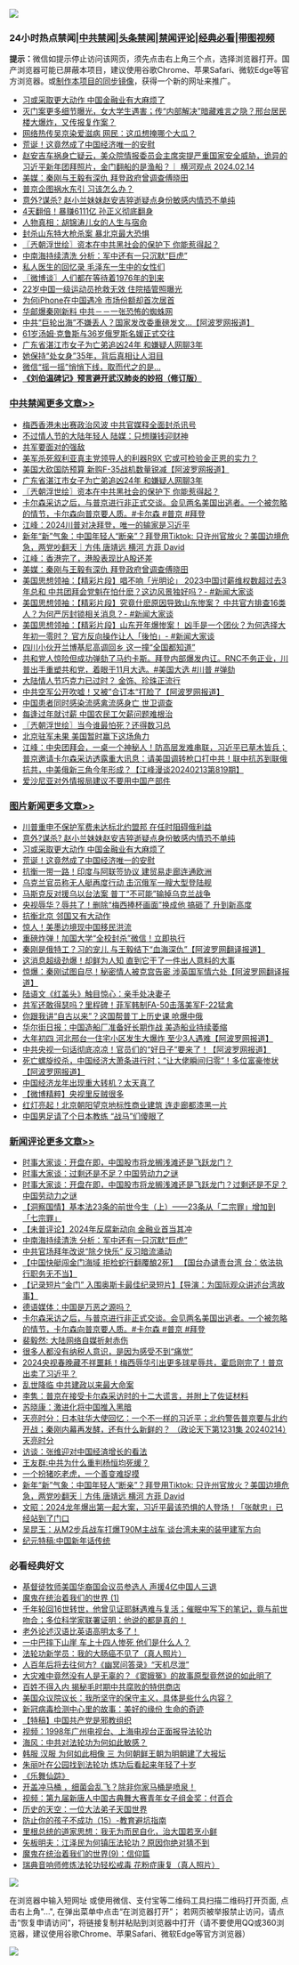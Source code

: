 ![](https://raw.githubusercontent.com/jsvpn/jsproxy/dev/64photo/fqnews-qr.jpg)

<div id="tt">
<h3>24小时热点禁闻|<a href="#%E4%B8%AD%E5%85%B1%E7%A6%81%E9%97%BB%E6%9B%B4%E5%A4%9A%E6%96%87%E7%AB%A0">中共禁闻</a>|<a href="#%E5%9B%BE%E7%89%87%E6%96%B0%E9%97%BB%E6%9B%B4%E5%A4%9A%E6%96%87%E7%AB%A0">头条禁闻</a>|<a href="#%E6%96%B0%E9%97%BB%E8%AF%84%E8%AE%BA%E6%9B%B4%E5%A4%9A%E6%96%87%E7%AB%A0">禁闻评论|<a href="#%E5%BF%85%E7%9C%8B%E7%BB%8F%E5%85%B8%E5%A5%BD%E6%96%87">经典必看</a>|<a href="https://fanb1.xyz/3" target="_blank">带图视频</a></h3>
<div><b>提示：</b>微信如提示停止访问该网页，须先点击右上角三个点，选择浏览器打开。国产浏览器可能已屏蔽本项目，建议使用谷歌Chrome、苹果Safari、微软Edge等官方浏览器。或<a href="%E5%88%B6%E4%BD%9Cgit%E7%A6%81%E9%97%BB%E9%95%9C%E5%83%8F.md">制作本项目的同步镜像</a>，获得一个新的网址来推广。</div>
<ul>

<li><a href="/topimagenews/20240215/2001224.md">习或采取更大动作 中国金融业有大麻烦了</a></li>
<li><a href="/sohnews/20240215/2001117.md">灭门案更多细节曝光，女大学生遇害；传“内部解决”暗藏难言之隐？邢台居民楼大爆炸，又传报复作案？</a></li>
<li><a href="/baitai/20240215/2001437.md">网络热传吴京染爱滋病 网民：这瓜想掩哪个大瓜？</a></li>
<li><a href="/topimagenews/20240215/2001174.md">荒诞！这竟然成了中国经济唯一的安慰</a></li>
<li><a href="/sohnews/20240215/2001125.md">赵安吉车祸身亡疑云，美众院情报委员会主席突提严重国家安全威胁，诡异的习近平新年团拜照片，金门翻船的是渔船？｜ 横河观点 2024.02.14</a></li>
<li><a href="/cbnews/20240215/2001124.md">美媒：秦刚与王毅有深仇 拜登政府曾调查傅晓田</a></li>
<li><a href="/ccpdope/20240215/2001066.md">普京企图祸水东引 习该怎么办？</a></li>
<li><a href="/topimagenews/20240215/2001417.md">意外?谋杀? 赵小兰妹妹赵安吉猝逝疑点身份敏感内情恐不单纯</a></li>
<li><a href="/cnnews/20240215/2001303.md">4天翻倍！暴赚6111亿 孙正义彻底翻身</a></li>
<li><a href="/cnnews/20240215/2001135.md">人物真相：胡锦涛儿女的人生与宿命</a></li>
<li><a href="/ccpdope/20240215/2001199.md">封杀山东特大枪杀案 暴北京最大恐惧</a></li>
<li><a href="/cbnews/20240215/2001292.md">〖兲朝浮世绘〗资本在中共黑社会的保护下 你能惹得起？</a></li>
<li><a href="/comments/20240215/2001405.md">中南海持续清洗 分析：军中还有一只沉默“巨虎”</a></li>
<li><a href="/ccpdope/20240215/2001364.md">私人医生的回忆录 毛泽东一生中的女性们</a></li>
<li><a href="/ssgc/20240215/2001198.md">〖微博谈〗人们都在等待着1976年的到来</a></li>
<li><a href="/cnnews/20240215/2001287.md">22岁中国一级运动员抢救无效 住院插管照曝光</a></li>
<li><a href="/cnnews/20240215/2001362.md">为何iPhone在中国遇冷 市场份额却首次居首</a></li>
<li><a href="/ccpdope/20240215/2001217.md">华邮爆秦刚新料 中共－－一张恐怖的蜘蛛网</a></li>
<li><a href="/finance/20240215/2001327.md">中共“巨轮出海”不嫌丢人？国家发改委重磅发文…【阿波罗网报道】</a></li>
<li><a href="/yule/20240215/2001290.md">61岁汤姆·克鲁斯与36岁俄罗斯名媛正式交往</a></li>
<li><a href="/cbnews/20240215/2001294.md">广东省湛江市女子为亡弟追凶24年 和嫌疑人网聊3年</a></li>
<li><a href="/worldnews/20240215/2001143.md">她保持“处女身”35年，背后真相让人泪目</a></li>
<li><a href="/cnnews/20240215/2001147.md">微信“摇一摇”悄悄下线，取而代之的是…</a></li>
<li><b><a href="/comments/20200207/1272816.md" target="_blank">《刘伯温碑记》预言避开武汉肺炎的妙招（修订版）</a></b></li>
</ul>
</div>

<div class="catlist">
<h3><a href="/cbnews/" target="_blank">中共禁闻</a><span><a href="/cbnews/" target="_blank" rel="nofollow">更多文章>></a></span></h3>
<ul>
<li><a href="/cbnews/20240215/2001468.md" target="_blank">梅西香港未出赛政治风波 中共官媒释全面封杀讯号</a></li>
<li><a href="/cbnews/20240215/2001445.md" target="_blank">不过情人节的大陆年轻人 陆媒：只想赚钱迎财神</a></li>
<li><a href="/cbnews/20240215/2001382.md" target="_blank">共军要面对的强敌</a></li>
<li><a href="/cbnews/20240215/2001381.md" target="_blank">美军杀死叙利亚真主党领导人的利器R9X 它或可检验金正恩的实力？</a></li>
<li><a href="/cbnews/20240215/2001366.md" target="_blank">美国大砍国防预算 新购F-35战机数量锐减【阿波罗网报道】</a></li>
<li><a href="/cbnews/20240215/2001294.md" target="_blank">广东省湛江市女子为亡弟追凶24年 和嫌疑人网聊3年</a></li>
<li><a href="/cbnews/20240215/2001292.md" target="_blank">〖兲朝浮世绘〗资本在中共黑社会的保护下 你能惹得起？</a></li>
<li><a href="/comments/20240215/2001284.md" target="_blank">卡尔森采访之后，与普京进行非正式交谈。会见两名美国出逃者。一个被忽略的情节，卡尔森向普京要人质。#卡尔森 #普京 #拜登</a></li>
<li><a href="/cbnews/20240215/2001160.md" target="_blank">江峰：2024川普对决拜登，唯一的输家是习近平</a></li>
<li><a href="/comments/20240215/2001144.md" target="_blank">新年“新”气象：中国年轻人“断亲”？拜登用Tiktok: 只许州官放火？美国边境危急，两党吵翻天｜方伟 唐靖远 横河 方菲 David</a></li>
<li><a href="/cbnews/20240215/2001126.md" target="_blank">江峰：香港完了，港股表现比A股还差</a></li>
<li><a href="/cbnews/20240215/2001124.md" target="_blank">美媒：秦刚与王毅有深仇 拜登政府曾调查傅晓田</a></li>
<li><a href="/cbnews/20240215/2001119.md" target="_blank">美国思想领袖：【精彩片段】唱不响「光明论」 2023中国讨薪维权数超过去3年总和 中共团拜会党魁在怕什麽？这边风景独好吗？- #新闻大家谈</a></li>
<li><a href="/cbnews/20240215/2001107.md" target="_blank">美国思想领袖：【精彩片段】究竟什麽原因导致山东惨案？ 中共官方排查16类人？为何严厉封锁相关消息？- #新闻大家谈</a></li>
<li><a href="/cbnews/20240215/2001101.md" target="_blank">美国思想领袖：【精彩片段】山东开年爆惨案！ 凶手是一个团伙？为何选择大年初一零时？ 官方反向操作让人「後怕」- #新闻大家谈</a></li>
<li><a href="/cbnews/20240214/2001021.md" target="_blank">四川小伙开兰博基尼高调回乡 这一撞“全国都知道”</a></li>
<li><a href="/comments/20240214/2001008.md" target="_blank">共和党人惊险但成功弹劾了马约卡斯。拜登内部爆发内讧。RNC不务正业，川普出手重塑共和党，着眼于11月大选。#美国大选 #川普 #弹劾</a></li>
<li><a href="/cbnews/20240214/2001006.md" target="_blank">大陆情人节巧克力已过时？ 金饰、珍珠正流行</a></li>
<li><a href="/cbnews/20240214/2000928.md" target="_blank">中共空军公开吹嘘！又被”合订本“打脸了【阿波罗网报道】</a></li>
<li><a href="/cbnews/20240214/2000916.md" target="_blank">中国患者同时感染流感禽流感身亡 世卫调查</a></li>
<li><a href="/cbnews/20240214/2000903.md" target="_blank">每逢过年就讨薪 中国农民工欠薪问题难根治</a></li>
<li><a href="/cbnews/20240214/2000862.md" target="_blank">〖兲朝浮世绘〗当今谁最怕死？还得数习总</a></li>
<li><a href="/cbnews/20240214/2000853.md" target="_blank">北京驻军未果 美国暂时赢下这场角力</a></li>
<li><a href="/cbnews/20240214/2000851.md" target="_blank">江峰：中央团拜会，一桌一个神秘人！防高层发难串联，习近平已草木皆兵；普京邀请卡尔森采访透露重大讯息：请美国调转枪口打中共！联中抗苏到联俄抗共，中美俄新三角今年形成？【江峰漫谈20240213第819期】</a></li>
<li><a href="/cbnews/20240214/2000823.md" target="_blank">爱沙尼亚对外情报局建议不要用中国产部件</a></li>

</ul>
</div>
<div class="catlist">
<h3><a href="/topimagenews/" target="_blank">图片新闻</a><span><a href="/topimagenews/" target="_blank" rel="nofollow">更多文章>></a></span></h3>
<ul>
<li><a href="/topimagenews/20240215/2001480.md" target="_blank">川普重申不保护军费未达标北约盟邦 在任时阻碍俄利益</a></li>
<li><a href="/topimagenews/20240215/2001417.md" target="_blank">意外?谋杀? 赵小兰妹妹赵安吉猝逝疑点身份敏感内情恐不单纯</a></li>
<li><a href="/topimagenews/20240215/2001224.md" target="_blank">习或采取更大动作 中国金融业有大麻烦了</a></li>
<li><a href="/topimagenews/20240215/2001174.md" target="_blank">荒诞！这竟然成了中国经济唯一的安慰</a></li>
<li><a href="/topimagenews/20240215/2001043.md" target="_blank">抗衡一带一路！印度与阿联签协议 建贸易走廊连通欧洲</a></li>
<li><a href="/topimagenews/20240214/2001020.md" target="_blank">乌克兰官员称无人艇再度行动 击沉俄军一艘大型登陆舰</a></li>
<li><a href="/topimagenews/20240214/2000999.md" target="_blank">马斯克反对援乌以台法案 普丁“不可能”输掉乌克兰战争</a></li>
<li><a href="/topimagenews/20240214/2000979.md" target="_blank">央视辱华？辱共了！删除“梅西捧杯画面”换成他 搞砸了 升到新高度</a></li>
<li><a href="/topimagenews/20240214/2000852.md" target="_blank">抗衡北京 邻国又有大动作</a></li>
<li><a href="/topimagenews/20240214/2000843.md" target="_blank">惊人！美墨边境现中国移民洪流</a></li>
<li><a href="/topimagenews/20240214/2000820.md" target="_blank">重磅炸弹！加国大学“全校封杀”微信！立即执行</a></li>
<li><a href="/topimagenews/20240214/2000819.md" target="_blank">秦刚是俄特工？习的宠儿 与王毅结下“血海深仇”【阿波罗网翻译报道】</a></li>
<li><a href="/topimagenews/20240214/2000772.md" target="_blank">这消息超级劲爆！却鲜为人知 直到它干了一件出人意料的大事</a></li>
<li><a href="/topimagenews/20240214/2000749.md" target="_blank">惊爆：秦刚试图自尽！秘密情人被克宫告密 涉英国军情六处【阿波罗网翻译报道】</a></li>
<li><a href="/topimagenews/20240214/2000718.md" target="_blank">陆语文《红盖头》触目惊心：亲手处决妻子</a></li>
<li><a href="/topimagenews/20240214/2000711.md" target="_blank">共军还敢得瑟吗？里程碑！菲军韩制FA-50击落美军F-22猛禽</a></li>
<li><a href="/topimagenews/20240214/2000613.md" target="_blank">你跟我讲“自古以来”？这国帮普丁上历史课 呛爆中俄</a></li>
<li><a href="/topimagenews/20240213/2000585.md" target="_blank">华尔街日报：中国造船厂准备好长期作战 美造船业持续萎缩</a></li>
<li><a href="/topimagenews/20240213/2000516.md" target="_blank">大年初四 河北邢台一住宅小区发生大爆炸 至少3人遇难【阿波罗网报道】</a></li>
<li><a href="/topimagenews/20240213/2000481.md" target="_blank">中共央视一句话彻底凉凉！官员们的“好日子”要来了！【阿波罗网报道】</a></li>
<li><a href="/topimagenews/20240213/2000414.md" target="_blank">死亡螺旋绞杀，中国经济大萧条进行时；“让大佬瞬间归零”！多位富豪惨状【阿波罗网报道】</a></li>
<li><a href="/topimagenews/20240213/2000403.md" target="_blank">中国经济龙年出现重大转机？太天真了</a></li>
<li><a href="/topimagenews/20240213/2000402.md" target="_blank">【微博精粹】央视里反贼很多</a></li>
<li><a href="/topimagenews/20240213/2000381.md" target="_blank">红灯亮起！北京朝阳望京地标性商业建筑 连走廊都漆黑一片</a></li>
<li><a href="/topimagenews/20240213/2000380.md" target="_blank">中国男足请了个日本教练 “战马”们傻眼了</a></li>

</ul>
</div>
<div class="catlist">
<h3><a href="/comments/" target="_blank">新闻评论</a><span><a href="/comments/" target="_blank" rel="nofollow">更多文章>></a></span></h3>
<ul>
<li><a href="/comments/20240215/2001491.md" target="_blank">时事大家谈：开盘在即，中国股市将龙搁浅滩还是飞跃龙门？</a></li>
<li><a href="/comments/20240215/2001474.md" target="_blank">时事大家谈：过剩还是不足？中国劳动力之谜</a></li>
<li><a href="/comments/20240215/2001462.md" target="_blank">时事大家谈：开盘在即，中国股市将龙搁浅滩还是飞跃龙门？过剩还是不足？中国劳动力之谜</a></li>
<li><a href="/comments/20240215/2001432.md" target="_blank">【洞察国情】基本法23条的前世今生（上）——23条从「二宗罪」增加到「七宗罪」</a></li>
<li><a href="/comments/20240215/2001431.md" target="_blank">【未普评论】2024年反腐新动向 金融业首当其冲</a></li>
<li><a href="/comments/20240215/2001405.md" target="_blank">中南海持续清洗 分析：军中还有一只沉默“巨虎”</a></li>
<li><a href="/comments/20240215/2001390.md" target="_blank">中共官场拜年改说“除夕快乐” 反习暗流涌动</a></li>
<li><a href="/comments/20240215/2001344.md" target="_blank">【中国快艇闯金门海域 拒检蛇行翻覆酿2死】 【国台办谴责台湾 台：依法执行职务无不当】</a></li>
<li><a href="/comments/20240215/2001310.md" target="_blank">【记录短片“金门” 入围奥斯卡最佳纪录短片】【导演：为国际观众讲述台湾故事】</a></li>
<li><a href="/comments/20240215/2001296.md" target="_blank">德语媒体：中国是万恶之源吗？</a></li>
<li><a href="/comments/20240215/2001284.md" target="_blank">卡尔森采访之后，与普京进行非正式交谈。会见两名美国出逃者。一个被忽略的情节，卡尔森向普京要人质。#卡尔森 #普京 #拜登</a></li>
<li><a href="/comments/20240215/2001264.md" target="_blank">裴毅然: 大陆网络自媒折射赤伤</a></li>
<li><a href="/comments/20240215/2001263.md" target="_blank">很多人都没有纳税人意识，是因为感受不到“痛觉”</a></li>
<li><a href="/comments/20240215/2001241.md" target="_blank">2024央视春晚藏不祥噩耗！梅西辱华引出更多球星辱共，霍启刚完了！普京出卖了习近平？</a></li>
<li><a href="/comments/20240215/2001229.md" target="_blank">乱世降临 中共建政以来最大命案</a></li>
<li><a href="/comments/20240215/2001228.md" target="_blank">李隽：普京在接受卡尔森采访时的十二大谎言，并附上了佐证材料</a></li>
<li><a href="/comments/20240215/2001227.md" target="_blank">苏晓康：激进化将中国推入黑暗</a></li>
<li><a href="/comments/20240215/2001223.md" target="_blank">天亮时分：日本驻华大使回忆：一个不一样的习近平；北约警告普京要与北约开战；秦刚内幕再发酵，还有什么新鲜的？ （政论天下第1231集 20240214）天亮时分</a></li>
<li><a href="/comments/20240215/2001181.md" target="_blank">访谈：张维迎对中国经済增长的看法</a></li>
<li><a href="/comments/20240215/2001164.md" target="_blank">王友群:中共为什么重判杨恒均死缓？</a></li>
<li><a href="/comments/20240215/2001145.md" target="_blank">一个扮猪吃老虎，一个善变难捉摸</a></li>
<li><a href="/comments/20240215/2001144.md" target="_blank">新年“新”气象：中国年轻人“断亲”？拜登用Tiktok: 只许州官放火？美国边境危急，两党吵翻天｜方伟 唐靖远 横河 方菲 David</a></li>
<li><a href="/comments/20240215/2001140.md" target="_blank">文昭：2024龙年爆出第一起大案，习近平最该恐惧的人登场！「张献忠」已经站到了门口</a></li>
<li><a href="/comments/20240215/2001133.md" target="_blank">吴昆玉：从M2步兵战车打爆T90M主战车 谈台湾未来的装甲建军方向</a></li>
<li><a href="/comments/20240215/2001132.md" target="_blank">纪元特稿:中国新年话传统</a></li>

</ul>
</div>

<div class="catlist">
<h3>必看经典好文</h3>
<ul>
<li><a href="/taiwannews/20220804/1767098.md" target="_blank">基督徒牧师美国华裔国会议员参选人 声援4亿中国人三退</a></li>
<li><a href="/topimagenews/20180519/944624.md" target="_blank">魔鬼在统治着我们的世界 (1)</a></li>
<li><a href="/comments/20210827/1614424.md" target="_blank">千年轮回16世转世，他曾见证耶稣遇难与复活；催眠中写下的笔记，竟与前世吻合；多位科学家联署证明：他说的都是真的！</a></li>
<li><a href="/cbnews/20230826/1925513.md" target="_blank">老外论述汉语比英语高明太多了！</a></li>
<li><a href="/cbnews/20200611/1343057.md" target="_blank">一中巴摔下山崖 车上十四人惨死 他们是什么人？</a></li>
<li><a href="/comments/20210905/1619324.md" target="_blank">法轮功新学员：我的大肠癌不见了（真人照片）</a></li>
<li><a href="/comments/20210228/1495257.md" target="_blank">人百年后将去往何方?《幽冥问答录》“天机尽泄”</a></li>
<li><a href="/lifebaike/20210511/1544066.md" target="_blank">大灾难中竟然没有人是无辜的？《窦娥冤》的故事原型竟然说的如此明了</a></li>
<li><a href="/lifebaike/20200711/1358994.md" target="_blank">百姓不得入内 揭秘毛时期中共腐败的特供商店</a></li>
<li><a href="/comments/20231214/1974098.md" target="_blank">美国众议院议长：我所坚守的保守主义，具体是些什么内容？</a></li>
<li><a href="/cbnews/20210421/1530674.md" target="_blank">新冠病毒检测中心里的故事：美好的缘份 生命的奇迹</a></li>
<li><a href="/comments/20190701/1151501.md" target="_blank">【特稿】中国共产党是邪教组织</a></li>
<li><a href="/topimagenews/20180331/921716.md" target="_blank">视频：1998年广州电视台、上海电视台正面报导法轮功</a></li>
<li><a href="/comments/20191218/1228234.md" target="_blank">海风：中共对法轮功为何如此敏感？</a></li>
<li><a href="/bannedvideo/20220328/1710971.md" target="_blank">韩服 汉服 为何如此相像 三 为何朝鲜王朝为明朝建了大报坛</a></li>
<li><a href="/comments/20210720/1488271.md" target="_blank">朱丽叶在公园找到法轮功 炼功后看起来年轻了十岁</a></li>
<li><a href="/comments/20200527/783191.md" target="_blank">《乐舞仙踪》</a></li>
<li><a href="/comments/20231203/1969183.md" target="_blank">开盖冲马桶 ，细菌会乱飞？除非你家马桶是喷泉！</a></li>
<li><a href="/comments/20220518/1734456.md" target="_blank">视频：第九届新唐人中国古典舞大赛青年女子组金奖：付百合</a></li>
<li><a href="/tculture/20121025/73067.md" target="_blank">历史的天空：一位大法弟子天国世界</a></li>
<li><a href="/comments/20231003/1941700.md" target="_blank">防止你的孩子不成功（15）-教育避坑指南</a></li>
<li><a href="/tculture/20171201/863884.md" target="_blank">里根总统的道家思想：我无为而民自化，治大国若烹小鲜</a></li>
<li><a href="/comments/20220531/1739728.md" target="_blank">矢板明夫：江泽民为何镇压法轮功？原因你绝对猜不到</a></li>
<li><a href="/topimagenews/20180529/949649.md" target="_blank">魔鬼在统治着我们的世界(9)：信仰篇</a></li>
<li><a href="/comments/20210907/1620306.md" target="_blank">瑞典音响师修炼法轮功轻松戒毒 花粉症康复（真人照片）</a></li>

</ul>
</div>

![](https://raw.githubusercontent.com/jsvpn/jsproxy/dev/64photo/fqnews-qr.jpg)

在浏览器中输入短网址 或使用微信、支付宝等二维码工具扫描二维码打开页面, 点击右上角"...", 在弹出菜单中点击“在浏览器打开”； 若网页被举报禁止访问，请点击“恢复申请访问”，将链接复制并粘贴到浏览器中打开（请不要使用QQ或360浏览器，建议使用谷歌Chrome、苹果Safari、微软Edge等官方浏览器）

![](https://raw.githubusercontent.com/jsvpn/jsproxy/dev/64photo/wx.jpg)